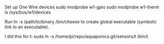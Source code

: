 Set up One Wire devices
sudo modprobe w1-gpio
sudo modprobe w1-therm
ls /sys/bus/w1/devices


Run 
ln -s /path/to/binary /bin/cheese
to create global executable (symbolic link to an executable).

I did this for t:
sudo ln -s /home/pi/repo/aquaponics.git/sensors/t /bin/t
